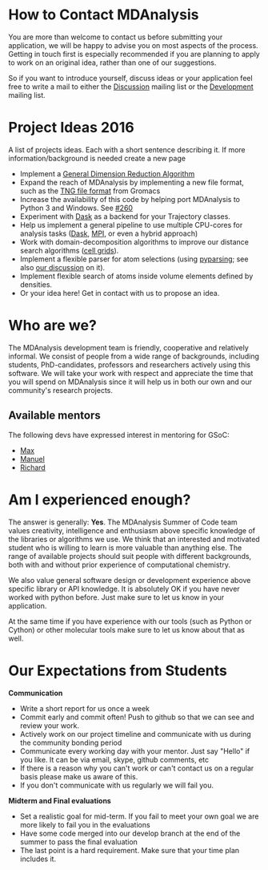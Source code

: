 # How to Contact MDAnalysis

You are more than welcome to contact us before submitting your application, we will be happy to advise you on most aspects of the process. Getting in touch first is especially recommended if you are planning to apply to work on an original idea, rather than one of our suggestions.

So if you want to introduce yourself, discuss ideas or your application feel free to write a mail to either the [Discussion](http://groups.google.com/group/mdnalysis-discussion) mailing list or the [Development](http://groups.google.com/group/mdnalysis-devel) mailing list.

# Project Ideas 2016

A list of projects ideas. Each with a short sentence describing it. If more information/background is needed create a new page

- Implement a [General Dimension Reduction Algorithm](https://github.com/MDAnalysis/mdanalysis/wiki/%5BGSoC-Project%5D-Dimension-Reduction)
- Expand the reach of MDAnalysis by implementing a new file format, such as the [TNG file format](http://onlinelibrary.wiley.com/doi/10.1002/jcc.23495/abstract) from Gromacs
- Increase the availability of this code by helping port MDAnalysis to Python 3 and Windows. See [#260](https://github.com/MDAnalysis/mdanalysis/issues/260)
- Experiment with [Dask](http://dask.pydata.org/en/latest/) as a backend for your Trajectory classes.
- Help us implement a general pipeline to use multiple CPU-cores for analysis tasks ([Dask](http://dask.pydata.org/en/latest/), [MPI](http://pythonhosted.org/mpi4py/usrman/index.html), or even a hybrid approach)
- Work with domain-decomposition algorithms to improve our distance search algorithms ([cell grids](https://github.com/richardjgowers/cellgrid)).
- Implement a flexible parser for atom selections (using [pyparsing](https://pyparsing.wikispaces.com/); see also [our discussion](https://github.com/MDAnalysis/mdanalysis/issues/371) on it).
- Implement flexible search of atoms inside volume elements defined by densities. 
- Or your idea here! Get in contact with us to propose an idea.


# Who are we?

The MDAnalysis development team is friendly, cooperative and relatively informal. We consist of people from a wide range of backgrounds, including students, PhD-candidates, professors and researchers actively using this software.
We will take your work with respect and appreciate the time that you will spend on MDAnalysis since it will help us in both our own and our community's research projects.

## Available mentors

The following devs have expressed interest in mentoring for GSoC:

- [Max](https://github.com/kain88-de)
- [Manuel](https://github.com/mnmelo)
- [Richard](https://github.com/richardjgowers)

# Am I experienced enough?

The answer is generally: **Yes**. The MDAnalysis Summer of Code team values creativity, intelligence and enthusiasm above specific knowledge of the libraries or algorithms we use. We think that an interested and motivated student who is willing to learn is more valuable than anything else.
The range of available projects should suit people with different backgrounds, both with and without prior experience of computational chemistry.

We also value general software design or development experience above specific library or API knowledge. It is absolutely OK if you have never worked with python before. Just make sure to let us know in your application.

At the same time if you have experience with our tools (such as Python or Cython) or other molecular tools make sure to let us know about that as well.

# Our Expectations from Students

**Communication**

- Write a short report for us once a week
- Commit early and commit often! Push to github so that we can see and review your work.
- Actively work on our project timeline and communicate with us during the community bonding period
- Communicate every working day with your mentor. Just say "Hello" if you like. It can be via email, skype, github comments, etc
- If there is a reason why you can't work or can't contact us on a regular basis please make us aware of this.
- If you don't communicate with us regularly we will fail you.

**Midterm and Final evaluations**

- Set a realistic goal for mid-term. If you fail to meet your own goal we are more likely to fail you in the evaluations
- Have some code merged into our develop branch at the end of the summer to pass the final evaluation
- The last point is a hard requirement. Make sure that your time plan includes it.
